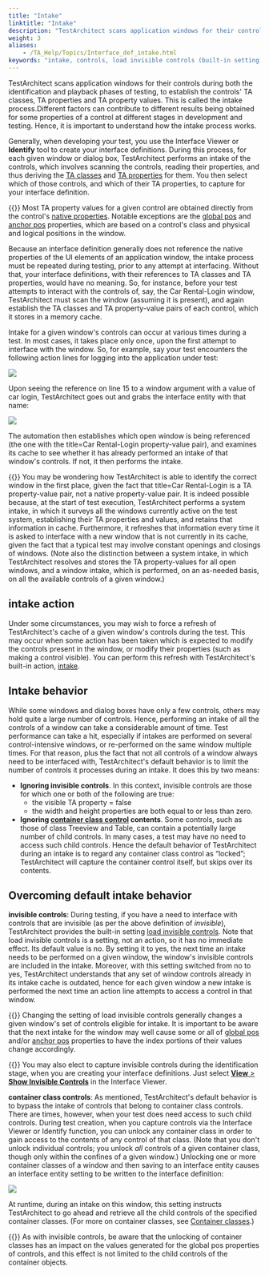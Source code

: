 ```yaml
--- 
title: "Intake"
linktitle: "Intake"
description: "TestArchitect scans application windows for their controls during both the identification and playback phases of testing, to establish the controls' TA classes, TA properties and TA property values. This is called the intake process."
weight: 3
aliases: 
    - /TA_Help/Topics/Interface_def_intake.html
keywords: "intake, controls, load invisible controls (built-in setting), TA properties, intake of"
---
```


TestArchitect scans application windows for their controls during both the identification and playback phases of testing, to establish the controls' TA classes, TA properties and TA property values. This is called the intake process.Different factors can contribute to different results being obtained for some properties of a control at different stages in development and testing. Hence, it is important to understand how the intake process works.

Generally, when developing your test, you use the Interface Viewer or **Identify** tool to create your interface definitions. During this process, for each given window or dialog box, TestArchitect performs an intake of the controls, which involves scanning the controls, reading their properties, and thus deriving the [TA classes](/TA_Glossary/Topics/glossaryTAClass.html) and [TA properties](/TA_Glossary/Topics/glossaryTAProperty.html) for them. You then select which of those controls, and which of their TA properties, to capture for your interface definition.

{{<note>}} Most TA property values for a given control are obtained directly from the control's [native properties](/TA_Glossary/Topics/glossaryNativeProperty.html). Notable exceptions are the [global pos](/TA_Help/Topics/Interface_def_global_pos.html) and [anchor pos](/TA_Help/Topics/prop_anchor.example_01.html) properties, which are based on a control's class and physical and logical positions in the window.

Because an interface definition generally does not reference the native properties of the UI elements of an application window, the intake process must be repeated during testing, prior to any attempt at interfacing. Without that, your interface definitions, with their references to TA classes and TA properties, would have no meaning. So, for instance, before your test attempts to interact with the controls of, say, the Car Rental-Login window, TestArchitect must scan the window \(assuming it is present\), and again establish the TA classes and TA property-value pairs of each control, which it stores in a memory cache.

Intake for a given window's controls can occur at various times during a test. In most cases, it takes place only once, upon the first attempt to interface with the window. So, for example, say your test encounters the following action lines for logging into the application under test:

![](/images/TA_Help/Images/Interface_def.intake.01.png)

Upon seeing the reference on line 15 to a window argument with a value of car login, TestArchitect goes out and grabs the interface entity with that name:

![](/images/TA_Help/Images/Interface_def.intake.02.png)

The automation then establishes which open window is being referenced \(the one with the title=Car Rental-Login property-value pair\), and examines its cache to see whether it has already performed an intake of that window's controls. If not, it then performs the intake.

{{<note>}} You may be wondering how TestArchitect is able to identify the correct window in the first place, given the fact that title=Car Rental-Login is a TA property-value pair, not a native property-value pair. It is indeed possible because, at the start of test execution, TestArchitect performs a system intake, in which it surveys all the windows currently active on the test system, establishing their TA properties and values, and retains that information in cache. Furthermore, it refreshes that information every time it is asked to interface with a new window that is not currently in its cache, given the fact that a typical test may involve constant openings and closings of windows. \(Note also the distinction between a system intake, in which TestArchitect resolves and stores the TA property-values for all open windows, and a window intake, which is performed, on an as-needed basis, on all the available controls of a given window.\)

## intake action

Under some circumstances, you may wish to force a refresh of TestArchitect's cache of a given window's controls during the test. This may occur when some action has been taken which is expected to modify the controls present in the window, or modify their properties \(such as making a control visible\). You can perform this refresh with TestArchitect's built-in action, [intake](/TA_Automation/Topics/bia_intake.html).

## Intake behavior

While some windows and dialog boxes have only a few controls, others may hold quite a large number of controls. Hence, performing an intake of all the controls of a window can take a considerable amount of time. Test performance can take a hit, especially if intakes are performed on several control-intensive windows, or re-performed on the same window multiple times. For that reason, plus the fact that not all controls of a window always need to be interfaced with, TestArchitect's default behavior is to limit the number of controls it processes during an intake. It does this by two means:

-   **Ignoring invisible controls**. In this context, invisible controls are those for which one or both of the following are true:
    -   the visible TA property = false
    -   the width and height properties are both equal to or less than zero.
-   **Ignoring [container class control](/TA_Help/Topics/Interface_def_container_class.html) contents**. Some controls, such as those of class Treeview and Table, can contain a potentially large number of child controls. In many cases, a test may have no need to access such child controls. Hence the default behavior of TestArchitect during an intake is to regard any container class control as “locked”; TestArchitect will capture the container control itself, but skips over its contents.

## Overcoming default intake behavior

**invisible controls**: During testing, if you have a need to interface with controls that are invisible \(as per the above definition of *invisible*\), TestArchitect provides the built-in setting [load invisible controls](/TA_Automation/Topics/bis_load_invisible_controls.html). Note that load invisible controls is a setting, not an action, so it has no immediate effect. Its default value is no. By setting it to yes, the next time an intake needs to be performed on a given window, the window's invisible controls are included in the intake. Moreover, with this setting switched from no to yes, TestArchitect understands that any set of window controls already in its intake cache is outdated, hence for each given window a new intake is performed the next time an action line attempts to access a control in that window.

{{<warning>}} Changing the setting of load invisible controls generally changes a given window's set of controls eligible for intake. It is important to be aware that the next intake for the window may well cause some or all of [global pos](/TA_Help/Topics/Interface_def_global_pos.html) and/or [anchor pos](/TA_Help/Topics/prop_anchor.example_01.html) properties to have the index portions of their values change accordingly.

{{<note>}} You may also elect to capture invisible controls during the identification stage, when you are creating your interface definitions. Just select [**View** \> **Show Invisible Controls**](/TA_Help/Topics/Interface_def_Viewer_show_invisible_controls.html) in the Interface Viewer.

**container class controls**: As mentioned, TestArchitect's default behavior is to bypass the intake of controls that belong to container class controls. There are times, however, when your test does need access to such child controls. During test creation, when you capture controls via the Interface Viewer or Identify function, you can unlock any container class in order to gain access to the contents of any control of that class. \(Note that you don't unlock individual controls; you unlock *all* controls of a given container class, though only within the confines of a given window.\) Unlocking one or more container classes of a window and then saving to an interface entity causes an interface entity setting to be written to the interface definition:

![](/images/TA_Help/Images/Interface_def.intake.03.png)

At runtime, during an intake on this window, this setting instructs TestArchitect to go ahead and retrieve all the child controls of the specified container classes. \(For more on container classes, see [Container classes](/TA_Help/Topics/Interface_def_container_class.html).\)

{{<warning>}} As with invisible controls, be aware that the unlocking of container classes has an impact on the values generated for the global pos properties of controls, and this effect is not limited to the child controls of the container objects.



